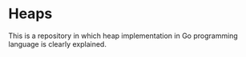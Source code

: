 # Heaps
This is a repository in which heap implementation in Go programming language is clearly explained.
